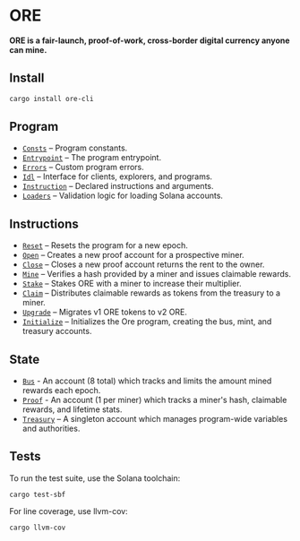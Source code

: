 # ORE

**ORE is a fair-launch, proof-of-work, cross-border digital currency anyone can mine.**

## Install

```sh
cargo install ore-cli
```


## Program
- [`Consts`](src/consts.rs) – Program constants.
- [`Entrypoint`](src/lib.rs) – The program entrypoint.
- [`Errors`](src/error.rs) – Custom program errors.
- [`Idl`](idl/ore.json) – Interface for clients, explorers, and programs.
- [`Instruction`](src/instruction.rs) – Declared instructions and arguments.
- [`Loaders`](src/loaders.rs) – Validation logic for loading Solana accounts.


## Instructions
- [`Reset`](src/processor/reset.rs) – Resets the program for a new epoch.
- [`Open`](src/processor/open.rs) – Creates a new proof account for a prospective miner.
- [`Close`](src/processor/close.rs) – Closes a new proof account returns the rent to the owner.
- [`Mine`](src/processor/mine.rs) – Verifies a hash provided by a miner and issues claimable rewards.
- [`Stake`](src/processor/stake.rs) – Stakes ORE with a miner to increase their multiplier.
- [`Claim`](src/processor/claim.rs) – Distributes claimable rewards as tokens from the treasury to a miner.
- [`Upgrade`](src/processor/upgrade.rs) – Migrates v1 ORE tokens to v2 ORE.
- [`Initialize`](src/processor/initialize.rs) – Initializes the Ore program, creating the bus, mint, and treasury accounts.


## State
 - [`Bus`](src/state/bus.rs) - An account (8 total) which tracks and limits the amount mined rewards each epoch.
 - [`Proof`](src/state/proof.rs) - An account (1 per miner) which tracks a miner's hash, claimable rewards, and lifetime stats.
 - [`Treasury`](src/state/treasury.rs) – A singleton account which manages program-wide variables and authorities.


## Tests

To run the test suite, use the Solana toolchain: 

```
cargo test-sbf
```

For line coverage, use llvm-cov:

```
cargo llvm-cov
```
